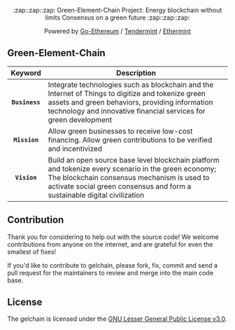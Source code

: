 <div align="center">
  <p>:zap::zap::zap: Green-Element-Chain Project: Energy blockchain without limits
Consensus on a green future :zap::zap::zap:</p>
  <p>Powered by <a href="https://github.com/ethereum/go-ethereum">Go-Ethereum</a> / <a href="https://github.com/tendermint/tendermint">Tendermint</a> / <a href="https://github.com/cosmos/ethermint">Ethermint</a></p>
</div>



## Green-Element-Chain

| Keyword    | Description |
|:----------:|-------------|
| **`Business`** | Integrate technologies such as blockchain and the Internet of Things to digitize and tokenize green assets and green behaviors, providing information technology and innovative financial services for green development |
| **`Mission`** | Allow green businesses to receive low-cost financing. Allow green contributions to be verified and incentivized |
| **`Vision`** | Build an open source base level blockchain platform and tokenize every scenario in the green economy; The blockchain consensus mechanism is used to activate social green consensus and form a sustainable digital civilization |


## Contribution

Thank you for considering to help out with the source code! We welcome contributions from
anyone on the internet, and are grateful for even the smallest of fixes!

If you'd like to contribute to gelchain, please fork, fix, commit and send a pull request
for the maintainers to review and merge into the main code base.

## License


The gelchain is licensed under the [GNU Lesser General Public License v3.0](https://www.gnu.org/licenses/lgpl-3.0.en.html).